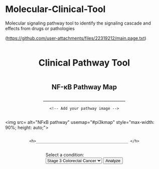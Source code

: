 # Molecular-Clinical-Tool
Molecular signaling pathway tool to identify the signaling cascade and effects  from drugs or pathologies

(https://github.com/user-attachments/files/22319212/main.page.txt)
<div style="display: flex; flex-direction: column; align-items: center;">
  <h1>Clinical Pathway Tool</h1>
  <h2>NF-κB Pathway Map</h2>
  <h>_________________________________________ </h>


    <!-- Add your pathway image -->
  <img src= alt="NFκB pathway" usemap="#pi3kmap" style="max-width: 90%; height: auto;">
  
    <h>_________________________________________ </h>
  
  <label for="condition">Select a condition:</label><br>
  <select id="condition">
    <option value="colorectal">Stage 3 Colorectal Cancer</option>
  </select>
  <button onclick="analyze()">Analyze</button>
  <div id="output" class="result"></div>

  <script>
    const data = {
      "colorectal": {
        name: "Stage 3 Colorectal Cancer",
        pathways: {
          "PI3K/AKT/mTOR": {
            status: "Upregulated",
            drugs: [
              "Alpelisib (PI3K inhibitor)",
              "Everolimus (mTOR inhibitor)"
            ],
            notes: "PI3K pathway promotes growth and survival of cancer cells."
          },
          "NF-κB → COX-2": {
            status: "Upregulated",
            drugs: [
              "NSAIDs (COX‑2 inhibitors)",
              "Corticosteroids"
            ],
            notes: "NSAIDs inhibit COX-2 but may upregulate IL‑8, which can worsen inflammation and coagulopathy.",
            warnings: [
              "⚠️ IL‑8 upregulation may increase hypercoagulability.",
              "Consider thromboprophylaxis in surgical patients."
            ]
          }
        }
      }
    };

    function analyze() {
      const condition = document.getElementById("condition").value;
      const conditionData = data[condition];
      let output = `<h2>🧾 Condition: ${conditionData.name}</h2>`;
      for (let [pathway, details] of Object.entries(conditionData.pathways)) {
        output += `
          <div class="pathway">
            <h3>🧪 ${pathway}</h3>
            <p>Status: <strong>${details.status}</strong></p>
            <p>${details.notes}</p>
            <p>💊 Drugs: <span class="drug">${details.drugs.join(", ")}</span></p>
        `;
        if (details.warnings) {
          details.warnings.forEach(warning => {
            output += `<p class="warning">${warning}</p>`;
          });
        }
        output += `</div>`;
      }
      document.getElementById("output").innerHTML = output;
    }

    function showInfo(gene) {
      // Basic info for genes
      const geneInfo = {
        "MDM2": "MDM2 is a negative regulator of p53. If MDM2 is inhibited or removed → p53 remains active.",
        "p53": "p53 is a tumor suppressor. When active, causes cell cycle arrest or apoptosis."
        // add more gene-specific info here
      };
      alert(gene + ": " + (geneInfo[gene] || "No info available"));
    }
  </script>
</body>
</html>
